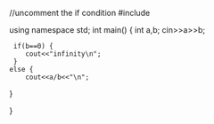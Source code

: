 //uncomment the if condition
#include <iostream>

using namespace std;
int main()
{
    int a,b;
    cin>>a>>b;
    
     if(b==0) {
        cout<<"infinity\n";
     }
    else {
        cout<<a/b<<"\n";
}
    
}
